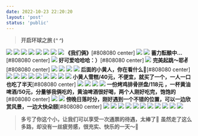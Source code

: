 ```yaml
---
date: 2022-10-23 22:20:20
layout: 'post'
status: 'public'
---
```


<audio src="https://inz.oss-cn-beijing.aliyuncs.com/Audios/128kbit/%E6%99%B4%28Final%20Version%29%20-%20%E7%81%B0%E6%BE%88.mp3" loop autoplay></audio>

> **开启环球之旅 (*^ ^*)**

![](https://inz.oss-cn-beijing.aliyuncs.com/Images/Universal/20221023_092403.jpg)
![](https://inz.oss-cn-beijing.aliyuncs.com/Images/Universal/20221023_092746.jpg)
![](https://inz.oss-cn-beijing.aliyuncs.com/Images/Universal/20221023_092833.jpg)
![](https://inz.oss-cn-beijing.aliyuncs.com/Images/Universal/20221023_115934.jpg)
![](https://inz.oss-cn-beijing.aliyuncs.com/Images/Universal/20221023_101402.jpg)
![](https://inz.oss-cn-beijing.aliyuncs.com/Images/Universal/1688392221122.jpg)
![](https://inz.oss-cn-beijing.aliyuncs.com/Images/Universal/20221023_112222.jpg)
![](https://inz.oss-cn-beijing.aliyuncs.com/Images/Universal/20221023_120248.jpg)
**《我们俩》**[#808080 center]
![](https://inz.oss-cn-beijing.aliyuncs.com/Images/Universal/20221023_132614.jpg)
![](https://inz.oss-cn-beijing.aliyuncs.com/Images/Universal/20221023_132725.jpg)
**蓄力酝酿中...**[#808080 center]
![](https://inz.oss-cn-beijing.aliyuncs.com/Images/Universal/20221023_132726.jpg)
**好可爱哈哈哈：）**[#808080 center]
![](https://inz.oss-cn-beijing.aliyuncs.com/Images/Universal/20221023_132727.jpg)
**完美起跳～耶✌️**[#808080 center]
![](https://inz.oss-cn-beijing.aliyuncs.com/Images/Universal/20221023_120703.jpg)
![](https://inz.oss-cn-beijing.aliyuncs.com/Images/Universal/20221023_132923.jpg)
![](https://inz.oss-cn-beijing.aliyuncs.com/Images/Universal/20221023_133102.jpg)
![](https://inz.oss-cn-beijing.aliyuncs.com/Images/Universal/20221023_121058.jpg)
**后面的小黄人，你在看什么👀**[#808080 center]
![](https://inz.oss-cn-beijing.aliyuncs.com/Images/Universal/20221023_121139.jpg)
![](https://inz.oss-cn-beijing.aliyuncs.com/Images/Universal/20221023_121145.jpg)
![](https://inz.oss-cn-beijing.aliyuncs.com/Images/Universal/20221023_121003.jpg)
![](https://inz.oss-cn-beijing.aliyuncs.com/Images/Universal/20221023_132201.jpg)
![](https://inz.oss-cn-beijing.aliyuncs.com/Images/Universal/20221023_133641.jpg)
![](https://inz.oss-cn-beijing.aliyuncs.com/Images/Universal/20221023_133651.jpg)
![](https://inz.oss-cn-beijing.aliyuncs.com/Images/Universal/1688392003409.jpg)
![](https://inz.oss-cn-beijing.aliyuncs.com/Images/Universal/1688391863324.jpg)
![](https://inz.oss-cn-beijing.aliyuncs.com/Images/Universal/20221023_145930.jpg)
**小黄人雪糕/40元，不便宜，就买了一个，一人一口也吃了半天**[#808080 center]
![](https://inz.oss-cn-beijing.aliyuncs.com/Images/Universal/20221023_123807.jpg)
![](https://inz.oss-cn-beijing.aliyuncs.com/Images/Universal/20221023_153538.jpg)
![](https://inz.oss-cn-beijing.aliyuncs.com/Images/Universal/20221023_102654.jpg)
![](https://inz.oss-cn-beijing.aliyuncs.com/Images/Universal/20221023_170503.jpg)
**一份烤鸡排骨拼盘/118元 ，一杯黄油啤酒/50元，分量够我俩吃的，黄油啤酒很好喝，两个人刚好吃完，饱饱的**[#808080 center]
![](https://inz.oss-cn-beijing.aliyuncs.com/Images/Universal/1688392053306.jpg)
![](https://inz.oss-cn-beijing.aliyuncs.com/Images/Universal/20221023_175229.jpg)
**傍晚日落时分，刚好遇到一个不错的位置，可以一边欣赏风景，一边大快朵颐**[#808080 center]
![](https://inz.oss-cn-beijing.aliyuncs.com/Images/Universal/1688392072669.jpg)
![](https://inz.oss-cn-beijing.aliyuncs.com/Images/Universal/20221023_180630.jpg)
![](https://inz.oss-cn-beijing.aliyuncs.com/Images/Universal/1688392067057.jpg)
![](https://inz.oss-cn-beijing.aliyuncs.com/Images/Universal/1688392102293.jpg)
![](https://inz.oss-cn-beijing.aliyuncs.com/Images/Universal/1688392120840.jpg)
![](https://inz.oss-cn-beijing.aliyuncs.com/Images/Universal/1688392112640.jpg)
![](https://inz.oss-cn-beijing.aliyuncs.com/Images/Universal/20221023_192652.jpg)
![](https://inz.oss-cn-beijing.aliyuncs.com/Images/Universal/1688392134320.jpg)
![](https://inz.oss-cn-beijing.aliyuncs.com/Images/Universal/20221023_194035.jpg)
![](https://inz.oss-cn-beijing.aliyuncs.com/Images/Universal/1688392141989.jpg)
![](https://inz.oss-cn-beijing.aliyuncs.com/Images/Universal/1666536382489.jpg)

> **多亏了你这个小，让我们可以享受一次通票的待遇，太棒了🥺**
> **虽然走了这么多路，却没有一丝疲劳感，很充实、快乐的一天～🎉**
